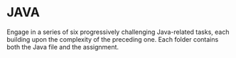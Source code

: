 # JAVA
Engage in a series of six progressively challenging Java-related tasks, each building upon the complexity of the preceding one.
Each folder contains both the Java file and the assignment.
